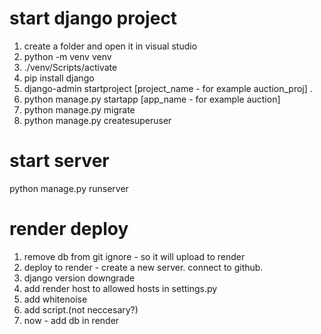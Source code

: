 # start django project

1. create a folder and open it in visual studio
2. python -m venv venv
3. ./venv/Scripts/activate
4. pip install django
5. django-admin startproject [project_name - for example auction_proj] .
6. python manage.py startapp [app_name - for example auction]
7. python manage.py migrate
8. python manage.py createsuperuser

# start server

python manage.py runserver

# render deploy

1. remove db from git ignore - so it will upload to render
2. deploy to render - create a new server. connect to github.
3. django version downgrade
4. add render host to allowed hosts in settings.py
5. add whitenoise
6. add script.(not neccesary?)
7. now - add db in render
